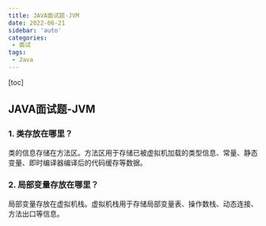 ```yaml
---
title: JAVA面试题-JVM
date: 2022-06-21
sidebar: 'auto'
categories:
 - 面试
tags:
 - Java
---
```


[toc]

## JAVA面试题-JVM

### 1. 类存放在哪里？

类的信息存储在方法区。方法区用于存储已被虚拟机加载的类型信息、常量、静态变量、即时编译器编译后的代码缓存等数据。

### 2. 局部变量存放在哪里？

局部变量存放在虚拟机栈。虚拟机栈用于存储局部变量表、操作数栈、动态连接、方法出口等信息。


